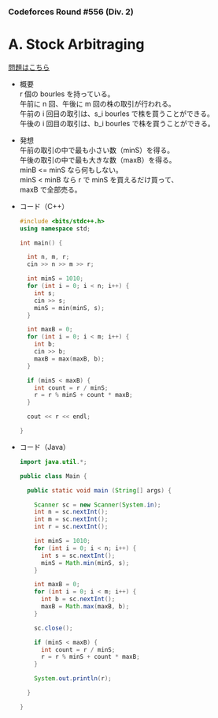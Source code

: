 ### Codeforces Round #556 (Div. 2)

# A. Stock Arbitraging

  [問題はこちら](https://codeforces.com/problemset/problem/1150/A)
  
- 概要<br>
  r 個の bourles を持っている。<br>
  午前に n 回、午後に m 回の株の取引が行われる。<br>
  午前の i 回目の取引は、s_i bourles で株を買うことができる。<br>
  午後の i 回目の取引は、b_i bourles で株を買うことができる。<br>

  
- 発想<br>
  午前の取引の中で最も小さい数（minS）を得る。<br>
  午後の取引の中で最も大きな数（maxB）を得る。<br>
  minB <= minS なら何もしない。<br>
  minS < minB なら r で minS を買えるだけ買って、<br>
  maxB で全部売る。
  
  
- コード（C++）

  ```cpp
  #include <bits/stdc++.h>
  using namespace std;

  int main() {

    int n, m, r;
    cin >> n >> m >> r;

    int minS = 1010;
    for (int i = 0; i < n; i++) {
      int s;
      cin >> s;
      minS = min(minS, s);
    }

    int maxB = 0;
    for (int i = 0; i < m; i++) {
      int b;
      cin >> b;
      maxB = max(maxB, b);
    }

    if (minS < maxB) {
      int count = r / minS;
      r = r % minS + count * maxB;
    }

    cout << r << endl;

  }
  ```
  
- コード（Java）

  ```java
  import java.util.*;

  public class Main {

    public static void main (String[] args) {

      Scanner sc = new Scanner(System.in);
      int n = sc.nextInt();
      int m = sc.nextInt();
      int r = sc.nextInt();

      int minS = 1010;
      for (int i = 0; i < n; i++) {
        int s = sc.nextInt();
        minS = Math.min(minS, s);
      }

      int maxB = 0;
      for (int i = 0; i < m; i++) {
        int b = sc.nextInt();
        maxB = Math.max(maxB, b);
      }

      sc.close();

      if (minS < maxB) {
        int count = r / minS;
        r = r % minS + count * maxB;
      }

      System.out.println(r);

    }

  }
  ```
    